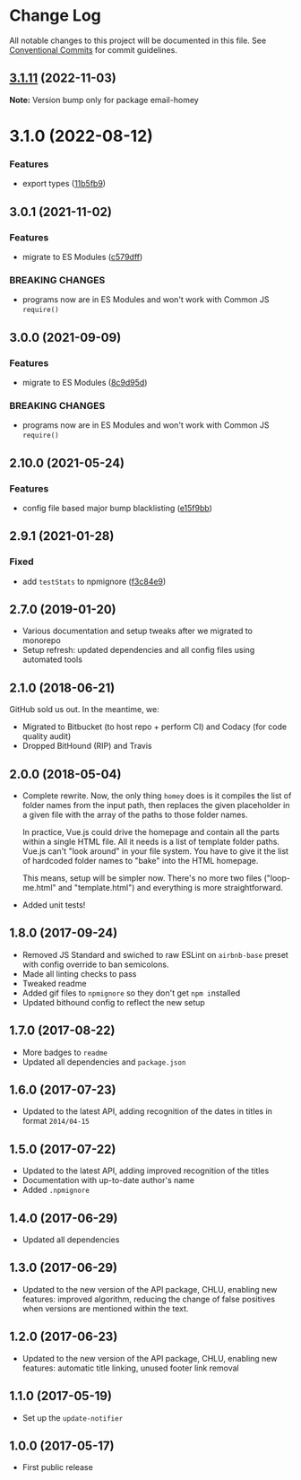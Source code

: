 # Change Log

All notable changes to this project will be documented in this file.
See [Conventional Commits](https://conventionalcommits.org) for commit guidelines.

## [3.1.11](https://github.com/codsen/codsen/compare/email-homey@3.1.10...email-homey@3.1.11) (2022-11-03)

**Note:** Version bump only for package email-homey

# 3.1.0 (2022-08-12)

### Features

- export types ([11b5fb9](https://github.com/codsen/codsen/commit/11b5fb936ce20e0a77c3a09806773e1cd7695c50))

## 3.0.1 (2021-11-02)

### Features

- migrate to ES Modules ([c579dff](https://github.com/codsen/codsen/commit/c579dff3b23205e383035ca10ddcec671e35d0fe))

### BREAKING CHANGES

- programs now are in ES Modules and won't work with Common JS `require()`

## 3.0.0 (2021-09-09)

### Features

- migrate to ES Modules ([8c9d95d](https://github.com/codsen/codsen/commit/8c9d95d5dea0b769c2f070397141918a4893d575))

### BREAKING CHANGES

- programs now are in ES Modules and won't work with Common JS `require()`

## 2.10.0 (2021-05-24)

### Features

- config file based major bump blacklisting ([e15f9bb](https://github.com/codsen/codsen/commit/e15f9bba1c4fd5f847ac28b3f38fa6ee633f5dca))

## 2.9.1 (2021-01-28)

### Fixed

- add `testStats` to npmignore ([f3c84e9](https://github.com/codsen/codsen/commit/f3c84e95afc5514214312f913692d85b2e12eb29))

## 2.7.0 (2019-01-20)

- Various documentation and setup tweaks after we migrated to monorepo
- Setup refresh: updated dependencies and all config files using automated tools

## 2.1.0 (2018-06-21)

GitHub sold us out. In the meantime, we:

- Migrated to Bitbucket (to host repo + perform CI) and Codacy (for code quality audit)
- Dropped BitHound (RIP) and Travis

## 2.0.0 (2018-05-04)

- Complete rewrite. Now, the only thing `homey` does is it compiles the list of folder names from the input path, then replaces the given placeholder in a given file with the array of the paths to those folder names.

  In practice, Vue.js could drive the homepage and contain all the parts within a single HTML file. All it needs is a list of template folder paths. Vue.js can't "look around" in your file system. You have to give it the list of hardcoded folder names to "bake" into the HTML homepage.

  This means, setup will be simpler now. There's no more two files ("loop-me.html" and "template.html") and everything is more straightforward.

- Added unit tests!

## 1.8.0 (2017-09-24)

- Removed JS Standard and swiched to raw ESLint on `airbnb-base` preset with config override to ban semicolons.
- Made all linting checks to pass
- Tweaked readme
- Added gif files to `npmignore` so they don't get `npm i`nstalled
- Updated bithound config to reflect the new setup

## 1.7.0 (2017-08-22)

- More badges to `readme`
- Updated all dependencies and `package.json`

## 1.6.0 (2017-07-23)

- Updated to the latest API, adding recognition of the dates in titles in format `2014/04-15`

## 1.5.0 (2017-07-22)

- Updated to the latest API, adding improved recognition of the titles
- Documentation with up-to-date author's name
- Added `.npmignore`

## 1.4.0 (2017-06-29)

- Updated all dependencies

## 1.3.0 (2017-06-29)

- Updated to the new version of the API package, CHLU, enabling new features: improved algorithm, reducing the change of false positives when versions are mentioned within the text.

## 1.2.0 (2017-06-23)

- Updated to the new version of the API package, CHLU, enabling new features: automatic title linking, unused footer link removal

## 1.1.0 (2017-05-19)

- Set up the `update-notifier`

## 1.0.0 (2017-05-17)

- First public release

